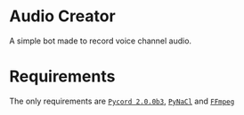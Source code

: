 # Audio Creator
A simple bot made to record voice channel audio.

# Requirements
The only requirements are [`Pycord 2.0.0b3`](https://pypi.org/project/py-cord/2.0.0b3/), [`PyNaCl`](https://pypi.org/project/PyNaCl) and [`FFmpeg`](https://ffmpeg.org)
